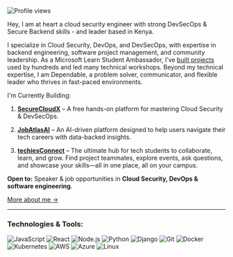 ![Profile views](https://komarev.com/ghpvc/?username=0tieno&label=Profile%20views&style=flat-square)

Hey, I am at heart a cloud security engineer with strong DevSecOps & Secure Backend skills - and leader based in Kenya.  

I specialize in Cloud Security, DevOps, and DevSecOps, with expertise in backend engineering, software project management, and community leadership. As a Microsoft Learn Student Ambassador, I’ve <a href="https://github.com/0tieno?tab=repositories">built projects</a> used by hundreds and led many technical workshops. Beyond my technical expertise, I am Dependable, a problem solver, communicator, and flexible leader who thrives in fast-paced environments.

I'm Currently Building:

1. [**SecureCloudX**](https://securecloudx.pages.dev) – A free hands-on platform for mastering Cloud Security & DevSecOps.

2. [**JobAtlasAI**](https://jobatlasai.pages.dev/) – An AI-driven platform designed to help users navigate their tech careers with data-backed insights.

3. [**techiesConnect**](https://github.com/0tieno/techiesConnectPlatform) – The ultimate hub for tech students to collaborate, learn, and grow. Find project teammates, explore events, ask questions, and showcase your skills—all in one place, all on your campus.

                    
**Open to:** Speaker & job opportunities in **Cloud Security, DevOps & software engineering**.  

[More about me →](https://ronneyotieno.me)


---

### Technologies & Tools:

<p align="left"> 
    
![JavaScript](https://img.shields.io/badge/-JavaScript-black?style=flat-square&logo=javascript)
![React](https://img.shields.io/badge/-React-black?style=flat-square&logo=react)
![Node.js](https://img.shields.io/badge/-Node.js-black?style=flat-square&logo=node.js)
![Python](https://img.shields.io/badge/-Python-black?style=flat-square&logo=python)
![Django](https://img.shields.io/badge/-Django-black?style=flat-square&logo=django)
![Git](https://img.shields.io/badge/-Git-black?style=flat-square&logo=git)
![Docker](https://img.shields.io/badge/-Docker-black?style=flat-square&logo=docker)
![Kubernetes](https://img.shields.io/badge/-Kubernetes-black?style=flat-square&logo=kubernetes)
![AWS](https://img.shields.io/badge/-AWS-black?style=flat-square&logo=amazon-aws)
![Azure](https://img.shields.io/badge/-Azure-black?style=flat-square&logo=microsoft-azure)
![Linux](https://img.shields.io/badge/-Linux-black?style=flat-square&logo=linux)
</p>
